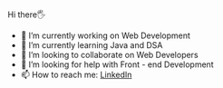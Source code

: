  Hi there🖐️

- 🔭 I’m currently working on Web Development
- 🌱 I’m currently learning Java and DSA
- 👯 I’m looking to collaborate on Web Developers
- 🤔 I’m looking for help with Front - end Development
- 📫 How to reach me: [LinkedIn](https://www.linkedin.com/in/zameer-fatima-24b0451b6)


